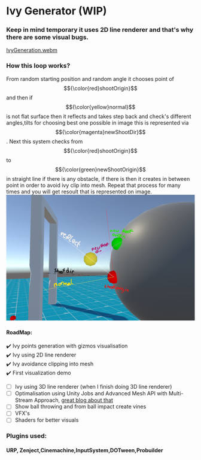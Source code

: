 # Ivy Generator (WIP)
### Keep in mind temporary it uses 2D line renderer and that's why there are some visual bugs.
 [IvyGeneration.webm](https://github.com/user-attachments/assets/b97e6d59-7a99-47b8-8017-b55f7142e38b)

### How this loop works?
From random starting position and random angle it chooses point of $${\color{red}shootOrigin}$$ and then if $${\color{yellow}normal}$$ is not flat surface then it reflects and takes step back and check's different angles,tilts for choosing best one possible in image this is represented via $${\color{magenta}newShootDir}$$.
Next this system checks from $${\color{red}shootOrigin}$$ to $${\color{green}newShootOrigin}$$ in straight line if there is any obstacle, if there is then it creates in between point in order to avoid ivy clip into mesh.
Repeat that process for many times and you will get resoult that is represented on image.
<img src="ReadmeAssets/vines.png">

#### RoadMap:
:heavy_check_mark: Ivy points generation with gizmos visualisation <br>
:heavy_check_mark: Ivy using 2D line renderer <br>
:heavy_check_mark: Ivy avoidance clipping into mesh <br>
:heavy_check_mark: First visualization demo <br>
- [ ] Ivy using 3D line renderer (when I finish doing 3D line renderer)
- [ ] Optimalisation using Unity Jobs and Advanced Mesh API with Multi-Stream Approach, <a href="https://catlikecoding.com/unity/tutorials/procedural-meshes/creating-a-mesh/">great blog about that</a>
- [ ] Show ball throwing and from ball impact create vines
- [ ] VFX's
- [ ] Shaders for better visuals

### Plugins used:
#### URP, Zenject,Cinemachine,InputSystem,DOTween,Probuilder
